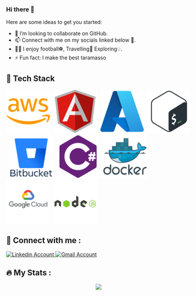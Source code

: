 ### Hi there 👋


Here are some ideas to get you started:

- 👯 I’m looking to collaborate on GitHub.
- 📫 Connect with me on my socials linked below 💬.
- 🧍‍♂️ I enjoy football:soccer:, Travelling🧳 Exploring💡.
- ⚡ Fun fact: I make the best taramasso 
## 💼 Tech Stack
  <img src="https://github.com/devicons/devicon/blob/master/icons/amazonwebservices/amazonwebservices-plain-wordmark.svg" title="AWS" alt="AWS" width="120" height="120"/>&nbsp;
  <img src="https://github.com/devicons/devicon/blob/master/icons/angularjs/angularjs-original.svg" title="Angular" alt="Angular" width="120" height="120"/>&nbsp;
  <img src="https://github.com/devicons/devicon/blob/master/icons/azure/azure-original.svg" title="Azure" alt="Azure" width="120" height="120"/>&nbsp;
  <img src="https://github.com/devicons/devicon/blob/master/icons/bash/bash-original.svg" title="Bash" alt="Bash" width="120" height="120"/>&nbsp;
  <img src="https://github.com/devicons/devicon/blob/master/icons/bitbucket/bitbucket-original-wordmark.svg" title="Bitbucket" alt="Bitbucket" width="120" height="120"/>&nbsp;
  <img src="https://github.com/devicons/devicon/blob/master/icons/csharp/csharp-plain.svg" title="C#" alt="C#" width="120" height="120"/>&nbsp;
  <img src="https://github.com/devicons/devicon/blob/master/icons/docker/docker-original-wordmark.svg" title="Docker" alt="Docker" width="120" height="120"/>&nbsp;
  <img src="https://github.com/devicons/devicon/blob/master/icons/googlecloud/googlecloud-original-wordmark.svg" title="GCS" alt="GCS" width="120" height="120"/>&nbsp;
  <img src="https://github.com/devicons/devicon/blob/master/icons/nodejs/nodejs-original-wordmark.svg" title="Nodejs" alt="Nodejs" width="120" height="120"/>&nbsp;

## 💬 Connect with me : 

<a href="https://www.linkedin.com/in/farshids/">
  <img src="https://cdn.worldvectorlogo.com/logos/linkedin-icon-2.svg" title="Linkedin" alt="Linkedin Account" width="30"/>
</a>

<a href="mailto:shokoohi.farshid@gmail.com">
  <img src="https://cdn.worldvectorlogo.com/logos/gmail-icon-2.svg" title="Gmail" alt="Gmail Account" width="40"/>
</a>

## :fire: My Stats :

<div id="header" align="center">
  <img src="https://media.giphy.com/media/M9gbBd9nbDrOTu1Mqx/giphy.gif" width="100"/>
</div>

